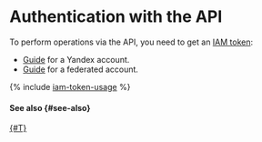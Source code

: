 # Authentication with the API


To perform operations via the API, you need to get an [IAM token](../iam/concepts/authorization/iam-token.md):

* [Guide](../iam/operations/iam-token/create.md) for a Yandex account.
* [Guide](../iam/operations/iam-token/create-for-federation.md) for a federated account.

{% include [iam-token-usage](iam-token-usage.md) %}

#### See also {#see-also}

[{#T}](../iam/concepts/index.md#accounts)

